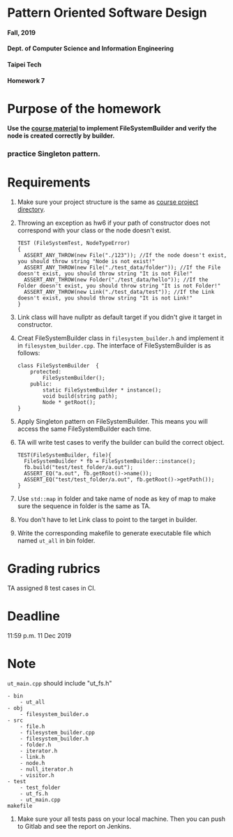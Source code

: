 # Pattern Oriented Software Design
#### Fall, 2019
#### Dept. of Computer Science and Information Engineering
#### Taipei Tech

#### Homework 7

# Purpose of the homework

####  Use the [course material](https://ssl-gitlab.csie.ntut.edu.tw/yccheng/posd2019f) to implement FileSystemBuilder and verify the node is created correctly by builder.

### practice Singleton pattern.

# Requirements
 1. Make sure your project structure is the same as [course project directory](https://ssl-gitlab.csie.ntut.edu.tw/yccheng/posd2019f).
 
 2. Throwing an exception as hw6 if your path of constructor does not correspond with your class or the node doesn't exist.

        TEST (FileSystemTest, NodeTypeError)
        {
          ASSERT_ANY_THROW(new File("./123")); //If the node doesn't exist, you should throw string "Node is not exist!"
          ASSERT_ANY_THROW(new File("./test_data/folder")); //If the File doesn't exist, you should throw string "It is not File!"
          ASSERT_ANY_THROW(new Folder("./test_data/hello")); //If the Folder doesn't exist, you should throw string "It is not Folder!"
          ASSERT_ANY_THROW(new Link("./test_data/test")); //If the Link doesn't exist, you should throw string "It is not Link!"
        }

 3. Link class will have nullptr as default target if you didn't give it target in constructor.

 4. Creat FileSystemBuilder class in `filesystem_builder.h` and implement it in `filesystem_builder.cpp`. The interface of FileSystemBuilder is as follows:
 

        class FileSystemBuilder  {
            protected:
                FileSystemBuilder();
            public:
                static FileSystemBuilder * instance();
                void build(string path);
                Node * getRoot();
        }
        
 5. Apply Singleton pattern on FileSystemBuilder. This means you will access the same FileSystemBuilder each time.        

 6. TA will write test cases to verify the builder can build the correct object.

        TEST(FileSystemBuilder, file){
          FileSystemBuilder * fb = FileSystemBuilder::instance();
          fb.build("test/test_folder/a.out");
          ASSERT_EQ("a.out", fb.getRoot()->name());
          ASSERT_EQ("test/test_folder/a.out", fb.getRoot()->getPath());
        }

 7. Use `std::map` in folder and take name of node as key of map to make sure the sequence in folder is the same as TA.
 
 8. You don't have to let Link class to point to the target in builder. 

 9. Write the corresponding makefile to generate executable file which named `ut_all` in bin folder.

# Grading rubrics

TA assigned 8 test cases in CI.

# Deadline
11:59 p.m. 11 Dec 2019

# Note
`ut_main.cpp` should include "ut_fs.h"

```
- bin
    - ut_all
- obj
    - filesystem_builder.o
- src
    - file.h
    - filesystem_builder.cpp
    - filesystem_builder.h
    - folder.h
    - iterator.h
    - link.h
    - node.h
    - null_iterator.h
    - visitor.h
- test
    - test_folder
    - ut_fs.h
    - ut_main.cpp
makefile
```
1. Make sure your all tests pass on your local machine. 
Then you can push to Gitlab and see the report on Jenkins.